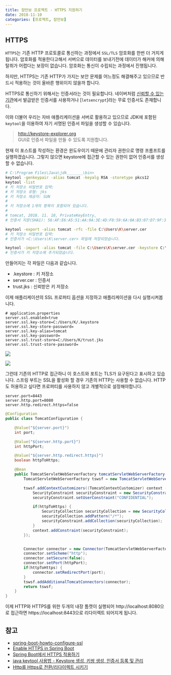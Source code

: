 ```yaml
---
title: 잠만보 프로젝트 - HTTPS 지원하기
date: 2018-11-10
categories: [프로젝트, 잠만보]
---
```


## HTTPS  
`HTTPS`는 기존 HTTP 프로토콜로 통신하는 과정에서 `SSL/TLS` 암호화를 한번 더 거치게 됩니다. 암호화를 적용한다고해서 서버으로 데이터를 보내기전에 데이터가 해커에 의해 탈취가 어렵다는 보장이 없습니다. 암호화는 통신이 수립되는 과정에서 진행됩니다.  

하지만, HTTPS는 기존 HTTP가 가지는 보안 문제를 어느정도 해결해주고 있으므로 반드시 적용하는 것이 올바른 행위이지 않을까 합니다.

HTTPS로 통신하기 위해서는 인증서라는 것이 필요합니다. 네이버처럼 [신뢰할 수 있는 기관](https://www.comodo.com/about/comodo-agreements.php)에서 발급받은 인증서를 사용하거나 [`letsencrypt`]라는 무료 인증서도 존재합니다.  

이와 더불어 우리는 자바 애플리케이션을 서버로 활용하고 있으므로 JDK에 포함된 `keytool`을 이용하여 자기 서명된 인증서 파일을 생성할 수 있습니다.  

> http://keystore-explorer.org  
> GUI로 인증서 파일을 만들 수 있도록 지원합니다.  

현재 이 포스트를 작성하는 환경은 윈도우이기 때문에 관리자 권한으로 명령 프롬프트를 실행하겠습니다. 그렇지 않으면 keystore에 접근할 수 있는 권한이 없어 인증서를 생성할 수 없습니다.  
```sh
# C:\Program Files\Java\jdk_______\bin>
keytool -genkeypair -alias tomcat -keyalg RSA -storetype pkcs12
keytool -list
# 키 저장소 비밀번호 입력:
# 키 저장소 유형: jks
# 키 저장소 제공자: SUN
#
# 키 저장소에 1개의 항목이 포함되어 있습니다.
#
# tomcat, 2018. 11. 10, PrivateKeyEntry,
# 인증서 지문(SHA1): 56:AF:E6:A5:51:AA:9A:3E:4D:F8:59:6A:0A:B3:07:D7:9F:3A:B2:3F

keytool -export -alias tomcat -rfc -file C:\Users\K\server.cer
# 키 저장소 비밀번호 입력:
# 인증서가 <C:\Users\K\server.cer> 파일에 저장되었습니다.

keytool -import -alias tomcat -file C:\Users\K\server.cer -keystore C:\Users\K\trust.jks
# 인증서가 키 저장소에 추가되었습니다.
```

만들어지는 각 파일은 다음과 같습니다.
 - .keystore : 키 저장소  
 - server.cer : 인증서
 - trust.jks : 신뢰받은 키 저장소

이제 애플리케이션의 SSL 프로퍼티 옵션을 지정하고 애플리케이션을 다시 실행시켜봅니다.  
```properties
# application.properties
server.ssl.enabled=true
server.ssl.key-store=C:/Users/K/.keystore
server.ssl.key-store-password=
server.ssl.key-alias=tomcat
server.ssl.key-password=
server.ssl.trust-store=C:/Users/K/trust.jks
server.ssl.trust-store-password=
```

![](/images/spring/spring-boot-keystore.png)  

![](/images/spring/spring-boot-https-nohttp.png)  

그런데 기존의 HTTP로 접근하니 이 호스트와 포트는 TLS가 요구된다고 표시하고 있습니다. 스프링 부트는 SSL을 활성화 할 경우 기존의 HTTP는 사용할 수 없습니다. HTTP도 허용하고 싶다면 프로퍼티를 사용하지 않고 개별적으로 설정해야합니다.  

```properties
server.port=8443
server.http.port=8080
server.http.redirect.https=false
```  

```java
@Configuration
public class TomcatConfiguration {

    @Value("${server.port}")
    int port;

    @Value("${server.http.port}")
    int httpPort;

    @Value("${server.http.redirect.https}")
    boolean httpToHttps;

    @Bean
    public TomcatServletWebServerFactory tomcatServletWebServerFactory() {
        TomcatServletWebServerFactory tswsf = new TomcatServletWebServerFactory();

        tswsf.addContextCustomizers((TomcatContextCustomizer) context -> {
            SecurityConstraint securityConstraint = new SecurityConstraint();
            securityConstraint.setUserConstraint("CONFIDENTIAL");

            if(httpToHttps) {
                SecurityCollection securityCollection = new SecurityCollection();
                securityCollection.addPattern("/*");
                securityConstraint.addCollection(securityCollection);
            }
            context.addConstraint(securityConstraint);
        });


        Connector connector = new Connector(TomcatServletWebServerFactory.DEFAULT_PROTOCOL);
        connector.setScheme("http");
        connector.setSecure(false);
        connector.setPort(httpPort);
        if(httpToHttps) {
            connector.setRedirectPort(port);
        }
        tswsf.addAdditionalTomcatConnectors(connector);
        return tswsf;
    }
}
```

이제 HTTP와 HTTPS를 위한 두개의 내장 톰캣이 실행되어 http://localhost:8080으로 접근하면 https://localhost:8443으로 리다이렉트 되어지게 됩니다.  



## 참고  
- [spring-boot-howto-configure-ssl](https://docs.spring.io/spring-boot/docs/current-SNAPSHOT/reference/htmlsingle/#howto-configure-ssl)  
- [Enable HTTPS in Spring Boot](https://www.drissamri.be/blog/java/enable-https-in-spring-boot/)  
- [Spring Boot에서 HTTPS 적용하기](https://elfinlas.github.io/2017/11/29/springboot-https/)  
- [java keytool 사용법 - Keystore 생성, 키쌍 생성, 인증서 등록 및 관리](https://www.lesstif.com/pages/viewpage.action?pageId=20775436)  
- [Http를 Https로 전환/리다이렉트 시키기](http://annajinee.tistory.com/25)
